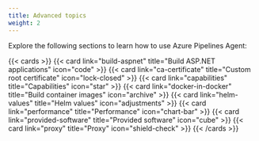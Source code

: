 ```yaml
---
title: Advanced topics
weight: 2
---
```


Explore the following sections to learn how to use Azure Pipelines Agent:

{{< cards >}}
{{< card link="build-aspnet" title="Build ASP.NET applications" icon="code" >}}
{{< card link="ca-certificate" title="Custom root certificate" icon="lock-closed" >}}
{{< card link="capabilities" title="Capabilities" icon="star" >}}
{{< card link="docker-in-docker" title="Build container images" icon="archive" >}}
{{< card link="helm-values" title="Helm values" icon="adjustments" >}}
{{< card link="performance" title="Performance" icon="chart-bar" >}}
{{< card link="provided-software" title="Provided software" icon="cube" >}}
{{< card link="proxy" title="Proxy" icon="shield-check" >}}
{{< /cards >}}
